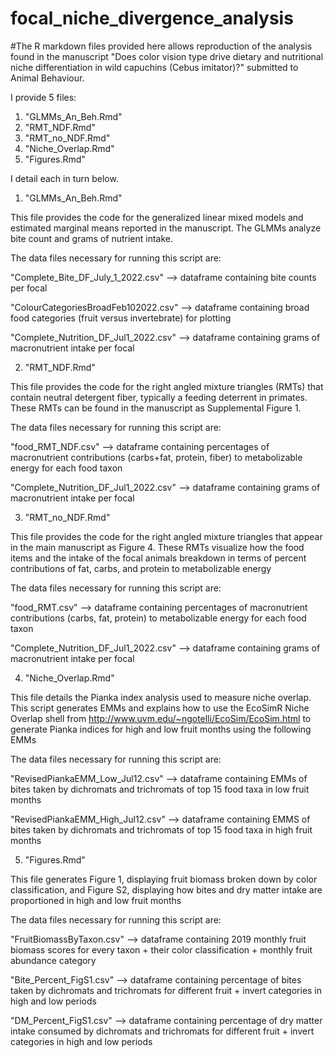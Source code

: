# focal_niche_divergence_analysis

#The R markdown files provided here allows reproduction of the analysis found in the manuscript "Does color vision type drive dietary and nutritional niche differentiation in wild capuchins (Cebus imitator)?" submitted to Animal Behaviour. 

I provide 5 files:
1) "GLMMs_An_Beh.Rmd"
2) "RMT_NDF.Rmd"
3) "RMT_no_NDF.Rmd"
4) "Niche_Overlap.Rmd"
5) "Figures.Rmd"

I detail each in turn below.

1) "GLMMs_An_Beh.Rmd"

This file provides the code for the generalized linear mixed models and estimated marginal means reported in the manuscript. The GLMMs analyze bite count and grams of nutrient intake.

The data files necessary for running this script are:

"Complete_Bite_DF_July_1_2022.csv" --> dataframe containing bite counts per focal

"ColourCategoriesBroadFeb102022.csv" --> dataframe containing broad food categories (fruit versus invertebrate) for plotting

"Complete_Nutrition_DF_Jul1_2022.csv" --> dataframe containing grams of macronutrient intake per focal

2) "RMT_NDF.Rmd"

This file provides the code for the right angled mixture triangles (RMTs) that contain neutral detergent fiber, typically a feeding deterrent in primates. These RMTs can be found in the manuscript as Supplemental Figure 1.

The data files necessary for running this script are:

"food_RMT_NDF.csv" --> dataframe containing percentages of macronutrient contributions (carbs+fat, protein, fiber) to metabolizable energy for each food taxon

"Complete_Nutrition_DF_Jul1_2022.csv" --> dataframe containing grams of macronutrient intake per focal

3) "RMT_no_NDF.Rmd"

This file provides the code for the right angled mixture triangles that appear in the main manuscript as Figure 4. These RMTs visualize how the food items and the intake of the focal animals breakdown in terms of percent contributions of fat, carbs, and protein to metabolizable energy

The data files necessary for running this script are:

"food_RMT.csv" --> dataframe containing percentages of macronutrient contributions (carbs, fat, protein) to metabolizable energy for each food taxon

"Complete_Nutrition_DF_Jul1_2022.csv" --> dataframe containing grams of macronutrient intake per focal


4) "Niche_Overlap.Rmd"

This file details the Pianka index analysis used to measure niche overlap. This script generates EMMs and explains how to use the EcoSimR Niche Overlap shell from http://www.uvm.edu/~ngotelli/EcoSim/EcoSim.html to generate Pianka indices for high and low fruit months using the following EMMs

The data files necessary for running this script are:

"RevisedPiankaEMM_Low_Jul12.csv" --> dataframe containing EMMs of bites taken by dichromats and trichromats of top 15 food taxa in low fruit months

"RevisedPiankaEMM_High_Jul12.csv" --> dataframe containing EMMS of bites taken by dichromats and trichromats of top 15 food taxa in high fruit months


5) "Figures.Rmd"

This file generates Figure 1, displaying fruit biomass broken down by color classification, and Figure S2, displaying how bites and dry matter intake are proportioned in high and low fruit months

The data files necessary for running this script are:

"FruitBiomassByTaxon.csv" --> dataframe containing 2019 monthly fruit biomass scores for every taxon + their color classification + monthly fruit abundance category

"Bite_Percent_FigS1.csv" --> dataframe containing percentage of bites taken by dichromats and trichromats for different fruit + invert categories in high and low periods

"DM_Percent_FigS1.csv" --> dataframe containing percentage of dry matter intake consumed by dichromats and trichromats for different fruit + invert categories in high and low periods
